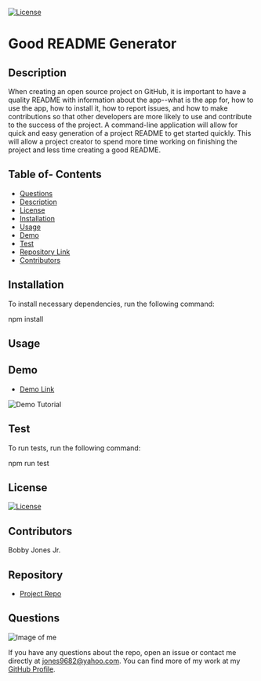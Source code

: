 
[![License](http://img.shields.io/:MadeBy-BJonesJr-lightgreen.svg)](https://github.com/jones9682/Good-README-Generator)

# **Good README Generator**

## Description

When creating an open source project on GitHub, it is important to have a quality README with information about the app--what is the app for, how to use the app, how to install it, how to report issues, and how to make contributions so that other developers are more likely to use and contribute to the success of the project. A command-line application will allow for quick and easy generation of a project README to get started quickly. This will allow a project creator to spend more time working on finishing the project and less time creating a good README.

## Table of- Contents
- [Questions](#Questions)
- [Description](#Description)
- [License](#License)
- [Installation](#Installation)
- [Usage](#Usage)
- [Demo](#Demo)
- [Test](#Test)
- [Repository Link](#Repository)
- [Contributors](#Contributors) 

## Installation
To install necessary dependencies, run the following command:

npm install

## Usage



## Demo

- [Demo Link](https://drive.google.com/file/d/1ZkojMXOgiVnqjRKKZKCkikNNTI5uxXHT/view)

![Demo Tutorial](Video/GoodREADMEGenerator(Node).gif)

## Test
To run tests, run the following command:

npm run test

## License

[![License](http://img.shields.io/:license-APACHE-2.0-orange.svg)](https://www.apache.org/licenses/LICENSE-2.0)

## Contributors

Bobby Jones Jr.

## Repository

- [Project Repo](https://github.com/jones9682/Good-README-Generator)

## Questions

![Image of me](https://avatars3.githubusercontent.com/u/64339522?v=4)


If you have any questions about the repo, open an issue or contact me directly at jones9682@yahoo.com. You can find more of my work at my [GitHub Profile](https://github.com/jones9682).
  
  